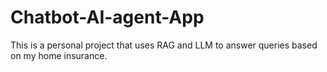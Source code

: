 # Chatbot-AI-agent-App
This is a personal project that uses RAG and LLM to answer queries based on my home insurance.
